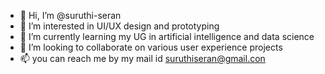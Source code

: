 - 👋 Hi, I’m @suruthi-seran
- 👀 I’m interested in UI/UX design and prototyping
- 🌱 I’m currently learning my UG in artificial intelligence and data science
- 💞️ I’m looking to collaborate on various user experience projects
- 📫 you can reach me by my mail id suruthiseran@gmail.con

<!---
suruthi-seran/suruthi-seran is a ✨ special ✨ repository because its `README.md` (this file) appears on your GitHub profile.
You can click the Preview link to take a look at your changes.
--->
